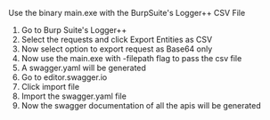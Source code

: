 Use the binary main.exe with the BurpSuite's Logger++ CSV File

1. Go to Burp Suite's Logger++ 
2. Select the requests and click Export Entities as CSV
3. Now select option to export request as Base64 only
4. Now use the main.exe with -filepath flag to pass the csv file
5. A swagger.yaml will be generated 
6. Go to editor.swagger.io
7. Click import file
8. Import the swagger.yaml file
9. Now the swagger documentation of all the apis will be generated
